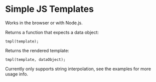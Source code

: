 Simple JS Templates
====

Works in the browser or with Node.js. 

Returns a function that expects a data object:

    tmpl(template);

Returns the rendered template:

    tmpl(template, dataObject);

Currently only supports string interpolation, see the examples for more usage info.
